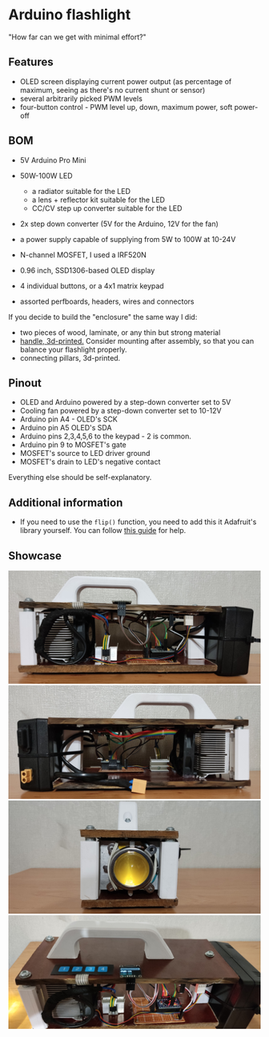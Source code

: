 # Arduino flashlight
"How far can we get with minimal effort?"
## Features
- OLED screen displaying current power output (as percentage of maximum, seeing as there's no current shunt or sensor)
- several arbitrarily picked PWM levels
- four-button control - PWM level up, down, maximum power, soft power-off

## BOM
* 5V Arduino Pro Mini
* 50W-100W LED
    * a radiator suitable for the LED
    * a lens + reflector kit suitable for the LED
    * CC/CV step up converter suitable for the LED
* 2x step down converter (5V for the Arduino, 12V for the fan)
* a power supply capable of supplying from 5W to 100W at 10-24V

* N-channel MOSFET, I used a IRF520N
* 0.96 inch, SSD1306-based OLED display
* 4 individual buttons, or a 4x1 matrix keypad
* assorted perfboards, headers, wires and connectors

If you decide to build the "enclosure" the same way I did:
* two pieces of wood, laminate, or any thin but strong material
* [handle, 3d-printed.](https://www.thingiverse.com/thing:4619895) Consider mounting after assembly, so that you can balance your flashlight properly.
* connecting pillars, 3d-printed. 

## Pinout

* OLED and Arduino powered by a step-down converter set to 5V
* Cooling fan powered by a step-down converter set to 10-12V
* Arduino pin A4 - OLED's SCK
* Arduino pin A5 OLED's SDA
* Arduino pins 2,3,4,5,6 to the keypad - 2 is common.
* Arduino pin 9 to MOSFET's gate
* MOSFET's source to LED driver ground
* MOSFET's drain to LED's negative contact

Everything else should be self-explanatory.

## Additional information
- If you need to use the `flip()` function, you need to add this it Adafruit's library yourself. You can follow [this guide](http://nerdclub-uk.blogspot.com/2016/03/adding-flip-function-to-adafruits.html) for help.

## Showcase

![PIC1](https://github.com/Syverynx/Arduino-flashlight/blob/master/Images/Light%20(1).jpg)
![PIC2](https://github.com/Syverynx/Arduino-flashlight/blob/master/Images/Light%20(2).jpg)
![PIC3](https://github.com/Syverynx/Arduino-flashlight/blob/master/Images/Light%20(3).jpg)
![PIC4](https://github.com/Syverynx/Arduino-flashlight/blob/master/Images/Light%20(4).jpg)
